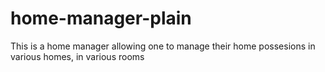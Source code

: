 # home-manager-plain
 This is a home manager allowing one to manage their home possesions in various homes, in various rooms
